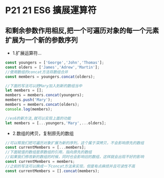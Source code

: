 # P21 21 ES6 擴展運算符

## 和剩余参数作用相反,把一个可遍历对象的每一个元素扩展为一个新的参数序列

- 1.扩展运算符...

```js
const youngers = ['George','John','Thomas'];
const olders = ['James','Adrew','Martin'];
//使用数组的concat方法将数组合并
const members = youngers.concat(olders);

//下面的写法可以把Mary加入到新的数组当中
let members = [];
members = members.concat(youngers);
members.push('Mary');
members = members.concat(olders);
console.log(members);

//es6的新方法,就可以实现上面的功能
let members = [...youngers,'Mary',...olders];
```

- 2.数组的拷贝，复制原先的数组

```js
//可以帮我们把可遍历对象扩展为新的序列，这个属于深拷贝，不会影响原先的数组
const currentMembers = [...members];
//下面赋值的数组是原数组的引用，指向原先的数组
//如果我们修改新的数组的时候，同时也会影响旧的数组，这样就会出现不好的影响
const currentMembers = members;
//之前的写法可以换成一下concat方法来实现，但是有点麻烦并且可读性不高
const currentMembers = [].concat(members);
```